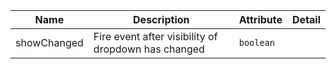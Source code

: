 | Name                                                                                                    | Description                                         | Attribute | Detail |
| ------------------------------------------------------------------------------------------------------- | --------------------------------------------------- | --------- | ------ |
| <div className="Api__Table"> <div>showChanged</div> <div className="Api__Table Docs__Tags"></div></div> | Fire event after visibility of dropdown has changed | `boolean` |
